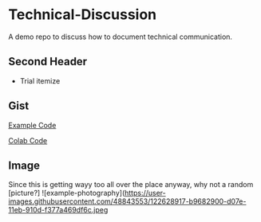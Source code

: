 # Technical-Discussion
A demo repo to discuss how to document technical communication.

## Second Header
* Trial itemize

## Gist
[Example Code](https://gist.github.com/Samia1117/16be3d62bb604266d1b38063e8410dd0)

[Colab Code](https://colab.research.google.com/drive/1WNMj5YBmZg_p49kmlg128u9qh-LPGtZG#scrollTo=8OlA3r2vUpMP)

## Image

Since this is getting wayy too all over the place anyway, why not a random [picture?] ![example-photography](https://user-images.githubusercontent.com/48843553/122628917-b9682900-d07e-11eb-910d-f377a469df6c.jpeg
